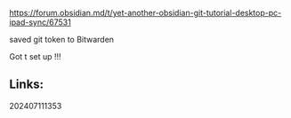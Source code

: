 https://forum.obsidian.md/t/yet-another-obsidian-git-tutorial-desktop-pc-ipad-sync/67531


saved git token to Bitwarden


Got t set up !!!

## Links: 



202407111353

